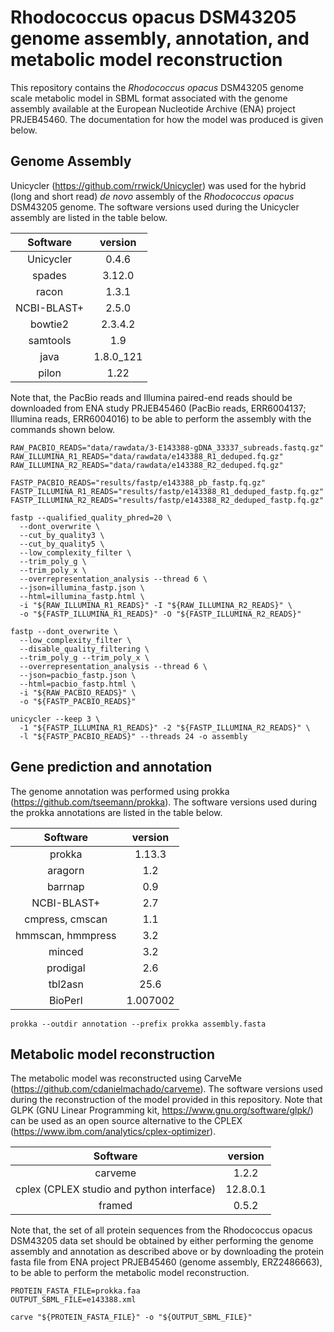 # Rhodococcus opacus DSM43205 genome assembly, annotation, and metabolic model reconstruction

This repository contains the _Rhodococcus opacus_ DSM43205 genome scale
metabolic model in SBML format associated with the genome assembly available at
the European Nucleotide Archive (ENA) project PRJEB45460. The documentation for
how the model was produced is given below.

## Genome Assembly

Unicycler (https://github.com/rrwick/Unicycler) was used for the hybrid (long
and short read) _de novo_ assembly of the _Rhodococcus opacus_ DSM43205 genome.
The software versions used during the Unicycler assembly are listed in the table
below.


| Software | version |
|:--------:|:-------:|
| Unicycler | 0.4.6 |
| spades | 3.12.0 |
| racon | 1.3.1 |
| NCBI-BLAST+ | 2.5.0 |
| bowtie2 | 2.3.4.2 |
| samtools | 1.9 |
| java | 1.8.0_121 |
| pilon | 1.22 |

Note that, the PacBio reads and Illumina paired-end reads should be downloaded
from ENA study PRJEB45460 (PacBio reads, ERR6004137; Illumina reads, ERR6004016)
to be able to perform the assembly with the commands shown below.

```{bash}
RAW_PACBIO_READS="data/rawdata/3-E143388-gDNA_33337_subreads.fastq.gz"
RAW_ILLUMINA_R1_READS="data/rawdata/e143388_R1_deduped.fq.gz"
RAW_ILLUMINA_R2_READS="data/rawdata/e143388_R2_deduped.fq.gz"

FASTP_PACBIO_READS="results/fastp/e143388_pb_fastp.fq.gz"
FASTP_ILLUMINA_R1_READS="results/fastp/e143388_R1_deduped_fastp.fq.gz"
FASTP_ILLUMINA_R2_READS="results/fastp/e143388_R2_deduped_fastp.fq.gz"

fastp --qualified_quality_phred=20 \ 
  --dont_overwrite \
  --cut_by_quality3 \
  --cut_by_quality5 \
  --low_complexity_filter \
  --trim_poly_g \
  --trim_poly_x \
  --overrepresentation_analysis --thread 6 \
  --json=illumina_fastp.json \
  --html=illumina_fastp.html \
  -i "${RAW_ILLUMINA_R1_READS}" -I "${RAW_ILLUMINA_R2_READS}" \
  -o "${FASTP_ILLUMINA_R1_READS}" -O "${FASTP_ILLUMINA_R2_READS}"
  
fastp --dont_overwrite \
  --low_complexity_filter \
  --disable_quality_filtering \
  --trim_poly_g --trim_poly_x \
  --overrepresentation_analysis --thread 6 \
  --json=pacbio_fastp.json \
  --html=pacbio_fastp.html \
  -i "${RAW_PACBIO_READS}" \
  -o "${FASTP_PACBIO_READS}"
  
unicycler --keep 3 \
  -1 "${FASTP_ILLUMINA_R1_READS}" -2 "${FASTP_ILLUMINA_R2_READS}" \
  -l "${FASTP_PACBIO_READS}" --threads 24 -o assembly
```

## Gene prediction and annotation

The genome annotation was performed using prokka
(https://github.com/tseemann/prokka). The software versions used during the
prokka annotations are listed in the table below.

| Software | version |
|:--------:|:-------:|
| prokka | 1.13.3 |
| aragorn | 1.2 |
| barrnap | 0.9 |
| NCBI-BLAST+ | 2.7 |
| cmpress, cmscan | 1.1 |
| hmmscan, hmmpress | 3.2 |
| minced | 3.2 |
| prodigal | 2.6 |
| tbl2asn | 25.6 |
| BioPerl | 1.007002 |

```{bash}
prokka --outdir annotation --prefix prokka assembly.fasta
```

## Metabolic model reconstruction

The metabolic model was reconstructed using CarveMe
(https://github.com/cdanielmachado/carveme). The software versions used during
the reconstruction of the model provided in this repository. Note that GLPK (GNU
Linear Programming kit, https://www.gnu.org/software/glpk/) can be used as an
open source alternative to the CPLEX
(https://www.ibm.com/analytics/cplex-optimizer).

| Software | version |
|:--------:|:-------:|
| carveme | 1.2.2 |
| cplex (CPLEX studio and python interface) | 12.8.0.1 |
| framed | 0.5.2 |


Note that, the set of all protein sequences from the Rhodococcus opacus DSM43205
data set should be obtained by either performing the genome assembly and
annotation as described above or by downloading the protein fasta file from ENA
project PRJEB45460 (genome assembly, ERZ2486663), to be able to perform the
metabolic model reconstruction.


```{bash}
PROTEIN_FASTA_FILE=prokka.faa
OUTPUT_SBML_FILE=e143388.xml

carve "${PROTEIN_FASTA_FILE}" -o "${OUTPUT_SBML_FILE}"
```

